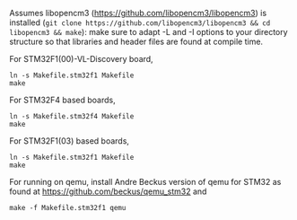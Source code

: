 Assumes libopencm3 (https://github.com/libopencm3/libopencm3) is installed (``git clone https://github.com/libopencm3/libopencm3 && cd libopencm3 && make``): make sure to adapt
-L and -I options to your directory structure so that libraries and header files are found at compile time.

For STM32F1(00)-VL-Discovery board, 
```shell
ln -s Makefile.stm32f1 Makefile
make
```

For STM32F4 based boards,
```shell
ln -s Makefile.stm32f4 Makefile
make
```

For STM32F1(03) based boards,
```shell
ln -s Makefile.stm32f1 Makefile
make
```

For running on qemu, install Andre Beckus version of qemu for STM32 as found at
https://github.com/beckus/qemu_stm32 and
```shell
make -f Makefile.stm32f1 qemu
```
